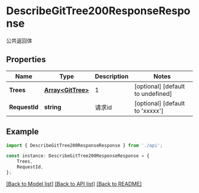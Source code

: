 # DescribeGitTree200ResponseResponse

公共返回体

## Properties

Name | Type | Description | Notes
------------ | ------------- | ------------- | -------------
**Trees** | [**Array&lt;GitTree&gt;**](GitTree.md) | 1 | [optional] [default to undefined]
**RequestId** | **string** | 请求id | [optional] [default to 'xxxxx']

## Example

```typescript
import { DescribeGitTree200ResponseResponse } from './api';

const instance: DescribeGitTree200ResponseResponse = {
    Trees,
    RequestId,
};
```

[[Back to Model list]](../README.md#documentation-for-models) [[Back to API list]](../README.md#documentation-for-api-endpoints) [[Back to README]](../README.md)
